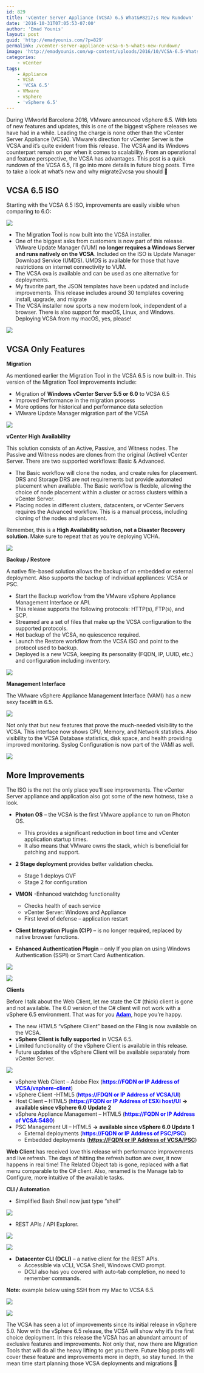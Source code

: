 ```yaml
---
id: 829
title: 'vCenter Server Appliance (VCSA) 6.5 What&#8217;s New Rundown'
date: '2016-10-31T07:05:53-07:00'
author: 'Emad Younis'
layout: post
guid: 'http://emadyounis.com/?p=829'
permalink: /vcenter-server-appliance-vcsa-6-5-whats-new-rundown/
image: 'http://emadyounis.com/wp-content/uploads/2016/10/VCSA-6.5-Whats-New-Rundown-e1477888912313.png'
categories:
    - vCenter
tags:
    - Appliance
    - VCSA
    - 'VCSA 6.5'
    - VMware
    - vSphere
    - 'vSphere 6.5'
---
```


During VMworld Barcelona 2016, VMware announced vSphere 6.5. With lots of new features and updates, this is one of the biggest vSphere releases we have had in a while. Leading the charge is none other than the vCenter Server Appliance (VCSA). VMware’s direction for vCenter Server is the VCSA and it’s quite evident from this release. The VCSA and its Windows counterpart remain on par when it comes to scalability. From an operational and feature perspective, the VCSA has advantages. This post is a quick rundown of the VCSA 6.5, I’ll go into more details in future blog posts. Time to take a look at what’s new and why migrate2vcsa you should 🙂

## VCSA 6.5 ISO

Starting with the VCSA 6.5 ISO, improvements are easily visible when comparing to 6.O:

[![](https://younise.github.io/assets/img/2016/10/VCSA-ISO.png?resize=1024%2C550)](https://younise.github.io/assets/img/2016/10/VCSA-ISO.png)

- The Migration Tool is now built into the VCSA installer.
- One of the biggest asks from customers is now part of this release. VMware Update Manager (VUM) **no longer requires a Windows Server and runs natively on the VCSA**. Included on the ISO is Update Manager Download Service (UMDS). UMDS is available for those that have restrictions on internet connectivity to VUM.
- The VCSA ova is available and can be used as one alternative for deployments.
- My favorite part, the JSON templates have been updated and include improvements. This release includes around 30 templates covering install, upgrade, and migrate
- The VCSA installer now sports a new modern look, independent of a browser. There is also support for macOS, Linux, and Windows. Deploying VCSA from my macOS, yes, please!

[![](https://younise.github.io/assets/img/2016/10/VCSA-6.5-Installer.png?resize=1024%2C619)](https://younise.github.io/assets/img/2016/10/VCSA-6.5-Installer.png)

## VCSA Only Features

**Migration**

As mentioned earlier the Migration Tool in the VCSA 6.5 is now built-in. This version of the Migration Tool improvements include:

- Migration of **Windows vCenter Server 5.5 or 6.0** to VCSA 6.5
- Improved Performance in the migration process
- More options for historical and performance data selection
- VMware Update Manager migration part of the VCSA

[![](https://younise.github.io/assets/img/2016/10/VCSA-6.5-Migration.png?resize=709%2C113)](https://younise.github.io/assets/img/2016/10/VCSA-6.5-Migration.png)

**vCenter High Availability**

This solution consists of an Active, Passive, and Witness nodes. The Passive and Witness nodes are clones from the original (Active) vCenter Server. There are two supported workflows: Basic &amp; Advanced.

- The Basic workflow will clone the nodes, and create rules for placement. DRS and Storage DRS are not requirements but provide automated placement when available. The Basic workflow is flexible, allowing the choice of node placement within a cluster or across clusters within a vCenter Server.
- Placing nodes in different clusters, datacenters, or vCenter Servers requires the Advanced workflow. This is a manual process, including cloning of the nodes and placement.

Remember, this is a <span style="font-weight: bold;">High Availability solution, not a Disaster Recovery solution. </span>Make sure to repeat that as you’re deploying VCHA.

[![](https://younise.github.io/assets/img/2016/10/VCSA-6.5-VCHA.png?resize=1024%2C344)](https://younise.github.io/assets/img/2016/10/VCSA-6.5-VCHA.png)

<span style="font-weight: bold;">Backup / Restore</span>

A native file-based solution allows the backup of an embedded or external deployment. Also supports the backup of individual appliances: VCSA or PSC.

- Start the Backup workflow from the VMware vSphere Appliance Management Interface or API.
- This release supports the following protocols: HTTP(s), FTP(s), and SCP.
- Streamed are a set of files that make up the VCSA configuration to the supported protocols.
- Hot backup of the VCSA, no quiescence required.
- Launch the Restore workflow from the VCSA ISO and point to the protocol used to backup.
- Deployed is a new VCSA, keeping its personality (FQDN, IP, UUID, etc.) and configuration including inventory.

[![](https://younise.github.io/assets/img/2016/10/VCSA-6.5-Backup.png?resize=1024%2C159)](https://younise.github.io/assets/img/2016/10/VCSA-6.5-Backup.png)

**Management Interface**

The VMware vSphere Appliance Management Interface (VAMI) has a new sexy facelift in 6.5.

[![](https://younise.github.io/assets/img/2016/10/VCSA-6.5-VAMI.png?resize=1195%2C591)](https://younise.github.io/assets/img/2016/10/VCSA-6.5-VAMI.png)

Not only that but new features that prove the much-needed visibility to the VCSA. This interface now shows CPU, Memory, and Network statistics. Also visibility to the VCSA Database statistics, disk space, and health providing improved monitoring. Syslog Configuration is now part of the VAMI as well.

[![](https://younise.github.io/assets/img/2016/10/VCSA-6.5-VMAI-Monitoring.png?resize=1024%2C448)](https://younise.github.io/assets/img/2016/10/VCSA-6.5-VMAI-Monitoring.png)

## More Improvements

The ISO is the not the only place you’ll see improvements. The vCenter Server appliance and application also got some of the new hotness, take a look.

- **Photon OS** – the VCSA is the first VMware appliance to run on Photon OS. 
    - This provides a significant reduction in boot time and vCenter application startup times.
    - It also means that VMware owns the stack, which is beneficial for patching and support.
- **2 Stage deployment** provides better validation checks. 
    - Stage 1 deploys OVF
    - Stage 2 for configuration
- **VMON** -Enhanced watchdog functionality 
    - Checks health of each service
    - vCenter Server: Windows and Appliance
    - First level of defense – application restart

- **Client Integration Plugin (CIP)** – is no longer required, replaced by native browser functions.
- **Enhanced Authentication Plugin** – only If you plan on using Windows Authentication (SSPI) or Smart Card Authentication.

[![](https://younise.github.io/assets/img/2016/10/Windows-Auth.png?resize=986%2C522)](https://younise.github.io/assets/img/2016/10/Windows-Auth.png)

[![](https://younise.github.io/assets/img/2016/10/Smart-Card.png?resize=580%2C153)](https://younise.github.io/assets/img/2016/10/Smart-Card.png)

**Clients**

Before I talk about the Web Client, let me state the C# (thick) client is gone and not available. The 6.0 version of the C# client will not work with a vSphere 6.5 environment. That was for you [<span style="font-weight: bold; color: #0000ff;">Adam</span>](https://twitter.com/eck79), hope you’re happy.

- The new HTML5 “vSphere Client” based on the Fling is now available on the VCSA.
- **vSphere Client is fully supported** in VCSA 6.5.
- Limited functionality of the vSphere Client is available in this release.
- Future updates of the vSphere Client will be available separately from vCenter Server.

[![](https://younise.github.io/assets/img/2016/10/VCSA-6.5-Clients.png?resize=580%2C181)](https://younise.github.io/assets/img/2016/10/VCSA-6.5-Clients.png)

- vSphere Web Client – Adobe Flex (<span style="color: #0000ff;">**https://FQDN or IP Address of VCSA/vsphere<span style="color: #0000ff;">–</span>client**</span>)
- vSphere Client -HTML5 (**<span style="color: #0000ff;">https://FDQN or IP Address of VCSA/UI</span>**)
- Host Client – HTML5 (<span style="color: #0000ff;">**https://FQDN or IP Address of ESXi host/UI**</span> **-&gt; available since vSphere 6.0 Update 2**
- vSphere Appliance Management – HTML5 (<span style="color: #0000ff;">**https://FQDN or IP Address of VCSA:5480**</span>)
- PSC Management UI – HTML5 **-&gt;** **available since vSphere 6.0 Update 1**
    - External deployments (<span style="color: #0000ff;">**https://FQDN or IP Address of PSC/PSC**<span style="color: #000000;">)</span></span>
    - Embedded deployments (**<span style="color: #0000ff;">[https://FQDN or IP Address of VCSA/PSC](https://FQDN%20or%20IP%20Address%20of%20VCSA/PSC)</span>**<span style="color: #000000;">)</span>

**Web Client** has received love this release with performance improvements and live refresh. The days of hitting the refresh button are over, it now happens in real time! The Related Object tab is gone, replaced with a flat menu comparable to the C# client. Also, renamed is the Manage tab to Configure, more intuitive of the available tasks.

**CLI / Automation**

- Simplified Bash Shell now just type “shell”

[![](https://younise.github.io/assets/img/2016/10/VCSA-6.5-Bash-Shell.png?resize=580%2C278)](https://younise.github.io/assets/img/2016/10/VCSA-6.5-Bash-Shell.png)

- REST APIs / API Explorer.

[![](https://younise.github.io/assets/img/2016/10/VCSA-6.5-Rest-APIs.png?resize=580%2C205)](https://younise.github.io/assets/img/2016/10/VCSA-6.5-Rest-APIs.png)

[![](https://younise.github.io/assets/img/2016/10/VCSA-6.5-API-Explorer-1024x500.png?resize=580%2C283)](https://younise.github.io/assets/img/2016/10/VCSA-6.5-API-Explorer.png)

- **Datacenter CLI (DCLI)** – a native client for the REST APIs. 
    - Accessible via vCLI, VCSA Shell, Windows CMD prompt.
    - DCLI also has you covered with auto-tab completion, no need to remember commands.

**Note:** example below using SSH from my Mac to VCSA 6.5.

[![](https://younise.github.io/assets/img/2016/10/VCSA-6.5-DCLI-1.png?resize=580%2C278)](https://younise.github.io/assets/img/2016/10/VCSA-6.5-DCLI-1.png)

[![](https://younise.github.io/assets/img/2016/10/VCSA-6.5-DCLI-2.png?resize=580%2C278)](https://younise.github.io/assets/img/2016/10/VCSA-6.5-DCLI-2.png)

The VCSA has seen a lot of improvements since its initial release in vSphere 5.0. Now with the vSphere 6.5 release, the VCSA will show why it’s the first choice deployment. In this release the VCSA has an abundant amount of exclusive features and improvements. Not only that, now there are Migration Tools that will do all the heavy lifting to get you there. Future blog posts will cover these feature and improvements more in depth, so stay tuned. In the mean time start planning those VCSA deployments and migrations 🙂
